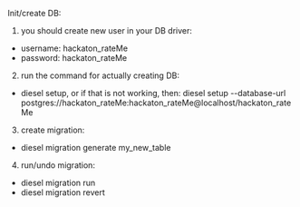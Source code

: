 Init/create DB:

1. you should create new user in your DB driver:

- username: hackaton_rateMe
- password: hackaton_rateMe

2. run the command for actually creating DB:

- diesel setup,
  or if that is not working, then:
  diesel setup --database-url postgres://hackaton_rateMe:hackaton_rateMe@localhost/hackaton_rateMe

3. create migration:

- diesel migration generate my_new_table

4. run/undo migration:

- diesel migration run
- diesel migration revert
